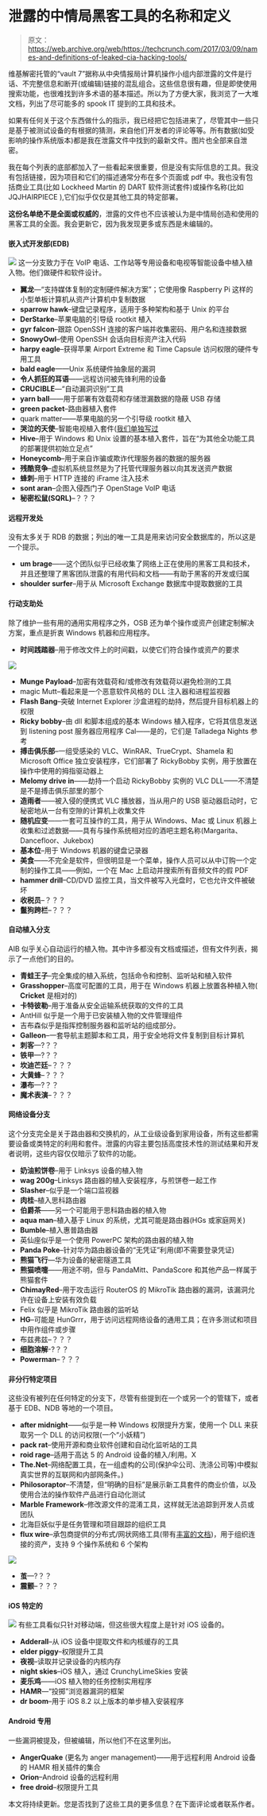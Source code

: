 # 泄露的中情局黑客工具的名称和定义 

> 原文：<https://web.archive.org/web/https://techcrunch.com/2017/03/09/names-and-definitions-of-leaked-cia-hacking-tools/>

维基解密托管的“vault 7”据称从中央情报局计算机操作小组内部泄露的文件是行话、不完整信息和断开(或编辑)链接的混乱组合。这些信息很有趣，但是即使使用搜索功能，也很难找到许多术语的基本描述。所以为了方便大家，我浏览了一大堆文档，列出了尽可能多的 spook IT 提到的工具和技术。

如果有任何关于这个东西做什么的指示，我已经把它包括进来了，尽管其中一些只是基于被测试设备的有根据的猜测，来自他们开发者的评论等等。所有数据(如受影响的操作系统版本)都是我在泄露文件中找到的最新文件。图片也全部来自泄密。

我在每个列表的底部都加入了一些看起来很重要，但是没有实际信息的工具。我没有包括链接，因为项目和它们的描述通常分布在多个页面或 pdf 中。我也没有包括商业工具(比如 Lockheed Martin 的 DART 软件测试套件)或操作名称(比如 JQJHAIRPIECE ),它们似乎仅仅是其他工具的特定部署。

**这份名单绝不是全面或权威的**，泄露的文件也不应该被认为是中情局创造和使用的黑客工具的全面。我会更新它，因为我发现更多或东西是未编辑的。

#### 嵌入式开发部(EDB)

[![](img/04762fe7b9294ffd0555017b62aafac8.png)](https://web.archive.org/web/20221128021444/https://beta.techcrunch.com/wp-content/uploads/2017/03/edg_logo_original.png) 这一分支致力于在 VoIP 电话、工作站等专用设备和电视等智能设备中植入植入物。他们做硬件和软件设计。

*   **翼龙**—“支持媒体复制的定制硬件解决方案”；它使用像 Raspberry Pi 这样的小型单板计算机从资产计算机中复制数据
*   **sparrow hawk**–键盘记录程序，适用于多种架构和基于 Unix 的平台
*   **DerStarke**–苹果电脑的引导级 rootkit 植入
*   **gyr falcon**–跟踪 OpenSSH 连接的客户端并收集密码、用户名和连接数据
*   **SnowyOwl**–使用 OpenSSH 会话向目标资产注入代码
*   **harpy eagle**–获得苹果 Airport Extreme 和 Time Capsule 访问权限的硬件专用工具
*   **bald eagle**——Unix 系统硬件抽象层的漏洞
*   **令人抓狂的耳语**——远程访问被先锋利用的设备
*   **CRUCIBLE**—“自动漏洞识别”工具
*   **yarn ball**——用于部署有效载荷和存储泄漏数据的隐蔽 USB 存储
*   **green packet**–路由器植入套件
*   quark matter——苹果电脑的另一个引导级 rootkit 植入
*   **哭泣的天使**–智能电视植入套件([我们单独写过](https://web.archive.org/web/20221128021444/https://beta.techcrunch.com/2017/03/07/recent-cia-leak-demonstrates-again-the-dangers-of-smart-tvs/)
*   **Hive**–用于 Windows 和 Unix 设置的基本植入套件，旨在“为其他全功能工具的部署提供初始立足点”
*   **Honeycomb**–用于来自诈骗或欺诈代理服务器的数据的服务器
*   **残酷竞争**–虚拟机系统显然是为了托管代理服务器以向其发送资产数据
*   **蜂刺**–用于 HTTP 连接的 iFrame 注入技术
*   **sont aran**–企图入侵西门子 OpenStage VoIP 电话
*   **秘密松鼠(SQRL)**–？？？

#### 远程开发处

没有太多关于 RDB 的数据；列出的唯一工具是用来访问安全数据库的，所以这是一个提示。

*   **um brage**——这个团队似乎已经收集了网络上正在使用的黑客工具和技术，并且还整理了黑客团队泄露的有用代码和文档——有助于黑客的开发或归属
*   **shoulder surfer**–用于从 Microsoft Exchange 数据库中提取数据的工具

#### 行动支助处

除了维护一些有用的通用实用程序之外，OSB 还为单个操作或资产创建定制解决方案，重点是折衷 Windows 机器和应用程序。

*   **时间践踏器**–用于修改文件上的时间戳，以使它们符合操作或资产的要求

[![](img/428641a0da423e3e6f78642ba979aae8.png)](https://web.archive.org/web/20221128021444/https://beta.techcrunch.com/wp-content/uploads/2017/03/time_stomper.png)

*   **Munge Payload**–加密有效载荷和/或修改有效载荷以避免检测的工具
*   magic Mutt–看起来是一个恶意软件风格的 DLL 注入器和进程监视器
*   **Flash Bang**–突破 Internet Explorer 沙盒进程的劫持，然后提升目标机器上的权限
*   **Ricky bobby**–由 dll 和脚本组成的基本 Windows 植入程序，它将其信息发送到 listening post 服务器应用程序 Cal——是的，它们是 Talladega Nights 参考
*   **搏击俱乐部**–一组受感染的 VLC、WinRAR、TrueCrypt、Shamela 和 Microsoft Office 独立安装程序，它们部署了 RickyBobby 实例，用于放置在操作中使用的拇指驱动器上
*   **Melomy drive in**——劫持一个启动 RickyBobby 实例的 VLC DLL——不清楚是不是搏击俱乐部里的那个
*   **造雨者**——被入侵的便携式 VLC 播放器，当从用户的 USB 驱动器启动时，它秘密地从一台有空隙的计算机上收集文件
*   **随机应变**——一套可互操作的工具，用于从 Windows、Mac 或 Linux 机器上收集和过滤数据——具有与操作系统相对应的酒吧主题名称(Margarita、Dancefloor、Jukebox)
*   **基本位**–用于 Windows 机器的键盘记录器
*   **美食**——不完全是软件，但很明显是一个菜单，操作人员可以从中订购一个定制的操作工具——例如，一个在 Mac 上启动并搜索所有音频文件的假 PDF
*   **hammer drill**–CD/DVD 监控工具，当文件被写入光盘时，它也允许文件被破坏
*   **收税员**–？？？
*   **鬣狗跨栏**–？？？

#### 自动植入分支

AIB 似乎关心自动运行的植入物。其中许多都没有文档或描述，但有文件列表，揭示了一点他们的目的。

*   **青蛙王子**–完全集成的植入系统，包括命令和控制、监听站和植入软件
*   **Grasshopper**–高度可配置的工具，用于在 Windows 机器上放置各种植入物( **Cricket** 是相对的)
*   **卡特彼勒**–用于准备从安全运输系统获取的文件的工具
*   AntHill 似乎是一个用于已安装植入物的文件管理组件
*   吉布森似乎是指挥控制服务器和监听站的组成部分。
*   **Galleon**–一套导航主题脚本和工具，用于安全地将文件复制到目标计算机
*   **刺客**—?？？
*   **铁甲**—?？？
*   **坎迪芒廷**–？？？
*   **大黄蜂**–？？？
*   **瀑布**—?？？
*   **魔术表演**–？？？

#### 网络设备分支

这个分支完全是关于路由器和交换机的，从工业级设备到家用设备，所有这些都需要设备或类特定的利用和套件。泄露的内容主要包括高度技术性的测试结果和开发者说明，这些内容仅仅暗示了软件的功能。

*   **奶油煎饼卷**–用于 Linksys 设备的植入物
*   **wag 200g**–Linksys 路由器的植入安装程序，与煎饼卷一起工作
*   **Slasher**–似乎是一个端口监视器
*   **肉桂**–植入思科路由器
*   **伯爵茶**——另一个可能用于思科路由器的植入物
*   **aqua man**–植入基于 Linux 的系统，尤其可能是路由器(HGs 或家庭网关)
*   **Bumble**–植入惠普路由器
*   英仙座似乎是一个使用 PowerPC 架构的路由器的植入物
*   **Panda Poke**–针对华为路由器设备的“无凭证”利用(即不需要登录凭证)
*   **熊猫飞行**—华为设备的秘密隧道工具
*   **熊猫喷嚏**——用途不明，但与 PandaMitt、PandaScore 和其他产品一样属于熊猫套件
*   **ChimayRed**–用于攻击运行 RouterOS 的 MikroTik 路由器的漏洞，该漏洞允许在设备上安装有效负载
*   Felix 似乎是 MikroTik 路由器的监听站
*   **HG**–可能是 HunGrrr，用于访问远程网络设备的通用工具；在许多测试和项目中用作组件或步骤
*   布兹弗兹–？？？
*   **细胞溶解**-?？？
*   **Powerman**–？？？

#### 非分行特定项目

这些没有被列在任何特定的分支下，尽管有些提到在一个或另一个的管辖下，或者基于 EDB、NDB 等地的一个项目。

*   **after midnight**——似乎是一种 Windows 权限提升方案，使用一个 DLL 来获取另一个 DLL 的访问权限(一个“小妖精”)
*   **pack rat**–使用开源和商业软件创建和自动化监听站的工具
*   **roid rage**–适用于高达 5 的 Android 设备的植入/利用。X
*   **The.Net**–网络配置工具，在一组虚构的公司(保护伞公司、洗涤公司等)中模拟真实世界的互联网和内部网条件。)
*   **Philosoraptor**–不清楚，但“明确的目标”是展示新工具套件的商业价值，以及使用合法的操作软件产品进行自动化测试
*   **Marble Framework**–修改源文件的混淆工具，这样就无法追踪到开发人员或团队
*   北海巨妖似乎是任务管理和项目跟踪的组织工具
*   **flux wire**–承包商提供的分布式/网状网络工具(带有[丰富的文档](https://web.archive.org/web/20221128021444/https://wikileaks.org/ciav7p1/cms/files/Fluxwire_manual-3.5.0.pdf))，用于组织连接的资产，支持 9 个操作系统和 6 个架构

[![](img/09b9eb4609e6ee046259b0bb8869c810.png)](https://web.archive.org/web/20221128021444/https://beta.techcrunch.com/wp-content/uploads/2017/03/fluxwire.png)

*   **茧**—?？？
*   **震颤**–？？？

#### iOS 特定的

[![](img/6c91be7fbc9a645fcd2324101c1bf5e9.png)](https://web.archive.org/web/20221128021444/https://beta.techcrunch.com/wp-content/uploads/2017/03/dr-boom.jpg) 有些工具看似只针对移动端，但这些很大程度上是针对 iOS 设备的。

*   **Adderall**–从 iOS 设备中提取文件和内核缓存的工具
*   **elder piggy**–权限提升工具
*   **夜视**–读取并记录设备的内核内存
*   **night skies**–iOS 植入，通过 CrunchyLimeSkies 安装
*   **麦乐鸡**——iOS 植入物的任务控制实用程序
*   **HAMR**—“投掷”浏览器漏洞的框架
*   **dr boom**–用于 iOS 8.2 以上版本的单步植入安装程序

#### Android 专用

一些漏洞被提及，但被编辑，所以他们不在这里列出。

*   **AngerQuake** (更名为 anger management)——用于远程利用 Android 设备的 HAMR 相关插件的集合
*   **Orion**–Android 设备的远程利用
*   **free droid**–权限提升工具

本文将持续更新。您是否找到了这些工具的更多信息？在下面评论或者联系作者。